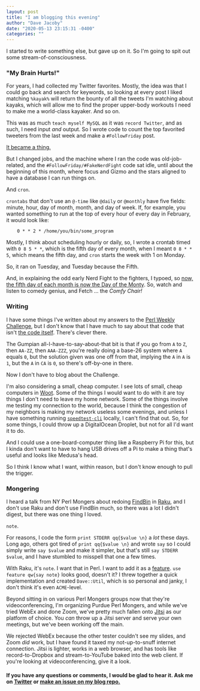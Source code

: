 ```yaml
---
layout: post
title: "I am blogging this evening"
author: "Dave Jacoby"
date: "2020-05-13 23:15:31 -0400"
categories: ""
---
```


I started to write something else, but gave up on it. So I'm going to spit out some stream-of-consciousness.

### "My Brain Hurts!"

For years, I had collected my Twitter favorites. Mostly, the idea was that I could go back and search for keywords, so looking at every post I liked matching `%kayak%` will return the bounty of all the tweets I'm watching about kayaks, which will allow me to find the proper upper-body workouts I need to make me a world-class kayaker. And so on.

This was as much `teach myself MySQL` as it was `record Twitter`, and as such, I need input _and_ output. So I wrote code to count the top favorited tweeters from the last week and make a `#FollowFriday` post.

[It became a thing.](https://jacoby.github.io/2019/07/05/the-social-experiment-of-followfriday.html)

But I changed jobs, and the machine where I ran the code was old-job-related, and the `#FollowFriday/#FakeNerdFight` code sat idle, until about the beginning of this month, where focus and Gizmo and the stars aligned to have a database I can run things on.

And `cron`.

`crontabs` that don't use an `@-time` like `@daily` or `@monthly` have five fields: minute, hour, day of month, month, and day of week. If, for example, you wanted something to run at the top of every hour of every day in February, it would look like:

```text
    0 * * 2 * /home/you/bin/some_program
```

Mostly, I think about scheduling hourly or daily, so, I wrote a crontab timed with `0 8 5 * *`, which is the fifth day of every month, when I meant `0 8 * * 5`, which means the fifth day, and `cron` starts the week with 1 on Monday.

So, it ran on Tuesday, and Tuesday because the Fifth.

And, in explaining the odd early Nerd Fight to the fighters, I typoed, so [now, the fifth day of each month is now the Day of the Monty](https://twitter.com/JacobyDave/status/1257643363161047040). So, watch and listen to comedy genius, and Fetch ... the _Comfy Chair!_

### Writing

I have some things I've written about my answers to the [Perl Weekly Challenge](https://perlweeklychallenge.org/), but I don't know that I have much to say about that code that isn't [the code itself](https://github.com/manwar/perlweeklychallenge-club/tree/master/challenge-060/dave-jacoby/perl). There's clever there.

The Gumpian all-I-have-to-say-about-that bit is that if you go from `A` to `Z`, then `AA-ZZ`, then `AAA-ZZZ`, you're really doing a base-26 system where `A` equals `0`, but the solution given was one off from that, implying the `A` in `A` is `1`, but the `A` in `CA` is `0`, so there's off-by-one in there.

Now I don't have to blog about the Challenge.

I'm also considering a small, cheap computer. I see lots of small, cheap computers in [Woot](hhttps://www.woot.com/category/computers/desktops). Some of the things I would want to do with it are toy things I don't need to leave my home network. Some of the things involve me testing my connection to the world, because I think the congestion of my neighbors is making my network useless some evenings, and unless I have something running [`speedtest-cli`](https://github.com/sivel/speedtest-cli) locally, I can't find that out. So, for some things, I could throw up a DigitalOcean Droplet, but not for all I'd want it to do.

And I could use a one-board-computer thing like a Raspberry Pi for this, but I kinda don't want to have to hang USB drives off a Pi to make a thing that's useful and looks like Medusa's head.

So I think I know what I want, within reason, but I don't know enough to pull the trigger.

### Mongering

I heard a talk from NY Perl Mongers about redoing [FindBin](https://metacpan.org/pod/FindBin) in [Raku](https://www.raku.org/), and I don't use Raku and don't use FindBin much, so there was a lot I didn't digest, but there was one thing I loved.

`note`.

For reasons, I code the form `print STDERR qq{$value \n}` a _lot_ these days. Long ago, others got tired of `print qq{$value \n}` and wrote `say` so I could simply write `say $value` and make it simpler, but that's still `say STDERR $value`, and I have stumbled to misspell that one a few times.

With Raku, it's `note`. I want that in Perl. I want to add it as a [feature](https://metacpan.org/pod/feature). `use feature qw{say note}` looks good, doesn't it? I threw together a quick implementation and created `Dave::Util`, which is so personal and janky, I don't think it's even `ACME`-level.

Beyond sitting in on various Perl Mongers groups now that they're videoconferencing, I'm organizing Purdue Perl Mongers, and while we've tried WebEx and done Zoom, we've pretty much fallen onto [Jitsi](https://jitsi.org/) as our platform of choice. You _can_ throw up a Jitsi server and serve your own meetings, but we've been working off the main.

We rejected WebEx because the other tester couldn't see my slides, and Zoom _did_ work, but I have found it taxed my not-up-to-snuff internet connection. Jitsi is lighter, works in a web browser, and has tools like record-to-Dropbox and stream-to-YouTube baked into the web client. If you're looking at videoconferencing, give it a look.

#### If you have any questions or comments, I would be glad to hear it. Ask me on [Twitter](https://twitter.com/jacobydave) or [make an issue on my blog repo.](https://github.com/jacoby/jacoby.github.io)
